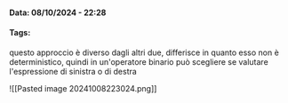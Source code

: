 #### Data: 08/10/2024 - 22:28
#### Tags: 

questo approccio è diverso dagli altri due, differisce in quanto esso non è deterministico, quindi in un'operatore binario può scegliere se valutare l'espressione di sinistra o di destra

![[Pasted image 20241008223024.png]]